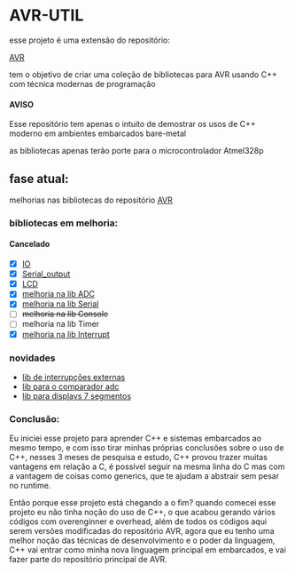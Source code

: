 # AVR-UTIL
esse projeto é uma extensão do repositório:

[AVR](https://github.com/RecursiveError/AVR)

tem o objetivo de criar uma coleção de bibliotecas para AVR usando C++ com técnica modernas de programação   

#### AVISO
Esse repositório tem apenas o intuito de demostrar os usos de C++ moderno em ambientes embarcados bare-metal 

as bibliotecas apenas terão porte para o microcontrolador Atmel328p 

## fase atual:
melhorias nas bibliotecas do repositório 
[AVR](https://github.com/RecursiveError/AVR)
### bibliotecas em melhoria:
#### Cancelado
- [x] [IO](lib/IO)
- [x] [Serial_output](lib/SO)
- [x] [LCD](lib/LCD)
- [x] [melhoria na lib ADC](lib/ADC)
- [x] [melhoria na lib Serial](lib/USART)
- [ ] ~~melhoria na lib Console~~
- [ ] melhoria na lib Timer
- [x] [melhoria na lib Interrupt](lib/Interrupt)

### novidades 
- [lib de interrupções externas](lib/external_interrupt)
- [lib para o comparador adc](lib/adc_comp)
- [lib para displays 7 segmentos](lib/disp7seg)

### Conclusão:

Eu iniciei esse projeto para aprender C++ e sistemas embarcados ao mesmo tempo, e com isso tirar minhas próprias conclusões sobre o uso de C++, nesses 3 meses de pesquisa e estudo, C++ provou trazer muitas vantagens em relação a C, é possível seguir na mesma linha do C mas com a vantagem de coisas como generics, que te ajudam a abstrair sem pesar no runtime.

Então porque esse projeto está chegando a o fim? quando comecei esse projeto eu não tinha noção do uso de C++, o que acabou gerando vários códigos com overenginner e overhead, além  de todos os códigos aqui serem versões modificadas do repositório AVR, agora que eu tenho uma melhor noção das técnicas de desenvolvimento e o poder da linguagem, C++ vai entrar como minha nova linguagem principal em embarcados,  e vai fazer parte do repositório principal de AVR.
